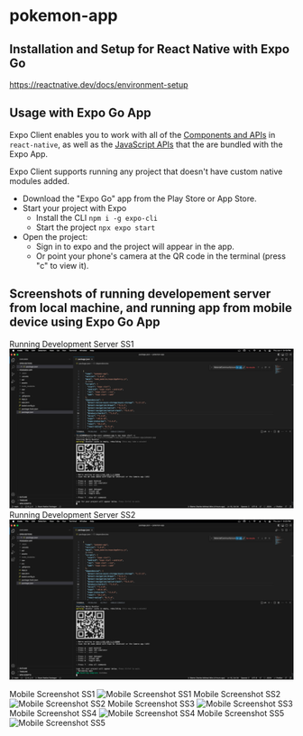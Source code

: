 # pokemon-app


## Installation and Setup for React Native with Expo Go

https://reactnative.dev/docs/environment-setup


## Usage with Expo Go App

Expo Client enables you to work with all of the [Components and APIs](https://facebook.github.io/react-native/docs/getting-started) in `react-native`, as well as the [JavaScript APIs](https://docs.expo.io/versions/latest) that the are bundled with the Expo App.

Expo Client supports running any project that doesn't have custom native modules added.

- Download the "Expo Go" app from the Play Store or App Store.
- Start your project with Expo
  - Install the CLI `npm i -g expo-cli`
  - Start the project `npx expo start`
- Open the project:
  - Sign in to expo and the project will appear in the app.
  - Or point your phone's camera at the QR code in the terminal (press "c" to view it).


## Screenshots of running developement server from local machine, and running app from mobile device using Expo Go App

Running Development Server SS1 ![Running Development Server SS1](https://github.com/charlesmichaelmira/pokemon-app/blob/main/raw/development-server-ss1.png?raw=true)
Running Development Server SS2 ![Running Development Server SS2](https://github.com/charlesmichaelmira/pokemon-app/blob/main/raw/development-server-ss2.png?raw=true)


Mobile Screenshot SS1 ![Mobile Screenshot SS1](https://github.com/charlesmichaelmira/pokemon-app/blob/main/raw/IMG_3252.png)
Mobile Screenshot SS2 ![Mobile Screenshot SS2](https://github.com/charlesmichaelmira/pokemon-app/blob/main/raw/IMG_3253.png)
Mobile Screenshot SS3 ![Mobile Screenshot SS3](https://github.com/charlesmichaelmira/pokemon-app/blob/main/raw/IMG_3254.png)
Mobile Screenshot SS4 ![Mobile Screenshot SS4](https://github.com/charlesmichaelmira/pokemon-app/blob/main/raw/IMG_3255.png)
Mobile Screenshot SS5 ![Mobile Screenshot SS5](https://github.com/charlesmichaelmira/pokemon-app/blob/main/raw/IMG_3256.png)
